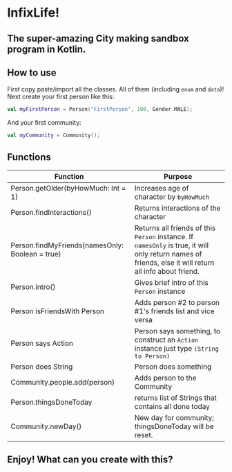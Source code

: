 # InfixLife! 
## The super-amazing City making sandbox program in Kotlin.
## How to use
First copy paste/import all the classes. All of them (including `enum` and `data`)!
Next  create your first person like this:
```kt
val myFirstPerson = Person("FirstPerson", 100, Gender.MALE);
```
And your first community:
```kt
val myCommunity = Community();
```

## Functions
|Function|Purpose|
|---|---|
|Person.getOlder(byHowMuch: Int = 1)|Increases age of character by `byHowMuch`|
|Person.findInteractions()|Returns interactions of the character|
|Person.findMyFriends(namesOnly: Boolean = true)|Returns all friends of this `Person` instance. If `namesOnly` is true, it will only return names of friends, else it will return all info about friend.|
|Person.intro()|Gives brief intro of this `Person` instance|
|Person isFriendsWith Person|Adds person #2 to person #1's friends list and vice versa|
|Person says Action|Person says something, to construct an `Action` instance just type `(String to Person)`|
|Person does String|Person does something|
|Community.people.add(person)|Adds person to the Community|
|Person.thingsDoneToday|returns list of Strings that contains all done today|
|Community.newDay()|New day for community; thingsDoneToday will be reset.| 

## Enjoy! What can you create with this?
